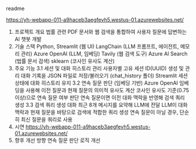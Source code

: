 readme

https://yh-webapp-011-a9haceb3aegfevh5.westus-01.azurewebsites.net/

1. 프로젝트 개요
  법률 관련 PDF 문서와 웹 검색을 통합하여 사용자 질문에 답변하는 AI 챗봇 개발
2. 기술 스택
  Python, Streamlit (웹 UI)
  LangChain (LLM 프롬프트, 에이전트, 메모리 관리)
  Azure OpenAI (LLM, 임베딩)
  Tavily (웹 검색 도구)
  Azure AI Search (법률 문서 검색)
  sklearn (코사인 유사도 계산)
4. 주요 기능
  3.1 세션 및 대화 히스토리 관리
      사용자별 고유 세션 ID(UUID) 생성 및 관리
      대화 기록을 JSON 파일로 저장/불러오기 (chat_history 폴더)
      Streamlit 세션 상태에 대화 히스토리 유지
  3.2 연속 질문 판단 (임베딩 기반)
      Azure OpenAI 임베딩을 사용해 이전 질문과 현재 질문의 의미적 유사도 계산
      코사인 유사도 기준(0.75 이상)으로 연속 질문 여부 판단
      연속 질문이면 이전 대화 맥락을 반영해 검색 쿼리 생성
  3.3 검색 쿼리 생성
      대화 최근 8개 메시지를 요약해 LLM에 전달
      LLM이 대화 맥락과 현재 질문을 바탕으로 검색에 적합한 쿼리 생성
      연속 질문이 아닐 경우, 단순히 최신 질문을 쿼리로 사용
5. 시연
   https://yh-webapp-011-a9haceb3aegfevh5.westus-01.azurewebsites.net/
6. 향후 개선 방향
   연속 질문 판단 로직 개선
   
